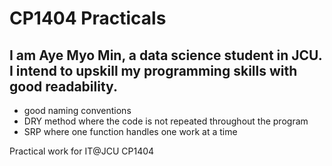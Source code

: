 # CP1404 Practicals 
## I am Aye Myo Min, a data science student in JCU. I intend to upskill my programming skills with good readability.
- good naming conventions
- DRY method where the code is not repeated throughout the program
- SRP where one function handles one work at a time
<a href="https://github.com/CP1404/Starter/wiki/Programming-Patterns#while-loops-indefinite-iteration" title="Programming Patterns"></a>
<a href="https://github.com/CP1404/cp1404practicals" title="CP1404 practicals"></a>

Practical work for IT@JCU CP1404
